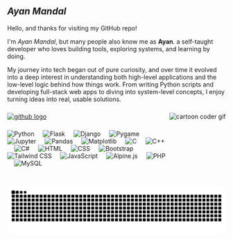 ## *Ayan Mandal*
Hello, and thanks for visiting my GitHub repo!

I'm *Ayan Mandal*, but many people also know me as **Ayan**. a self-taught developer who loves building tools, exploring systems, and learning by doing. 

My journey into tech began out of pure curiosity, and over time it evolved into a deep interest in understanding both high-level applications and the low-level logic behind how things work. From writing Python scripts and developing full-stack web apps to diving into system-level concepts, I enjoy turning ideas into real, usable solutions.

###

<img src="https://github.com/user-attachments/assets/138a7120-ab2a-4b4b-9cfc-6967a26b0e25" height="170" alt="cartoon coder gif" align="right"/>

###

<div align="left">
  <a href="https://github.com/CodeCraftAyan" target="_blank">
    <img src="https://img.shields.io/static/v1?message=GitHub&logo=github&label=&color=181717&logoColor=white&labelColor=&style=for-the-badge" height="35" alt="github logo"  />
  </a>
</div>

###

<div align="left">
  <!-- Python -->
  <img src="https://skillicons.dev/icons?i=python" height="30" alt="Python" />
  <img width="12" />
  <!-- Flask -->
  <img src="https://skillicons.dev/icons?i=flask" height="30" alt="Flask" />
  <img width="12" />
  <!-- Django -->
  <img src="https://skillicons.dev/icons?i=django" height="30" alt="Django" />
  <img width="12" />
  <!-- Pygame -->
  <img src="https://github.com/user-attachments/assets/9bb64cfc-23c5-47d9-af89-4cddad574667" width="30" alt="Pygame" />
  <img width="12" />
  <!-- Jupyter -->
  <img src="https://cdn.jsdelivr.net/gh/devicons/devicon/icons/jupyter/jupyter-original-wordmark.svg" height="30" alt="Jupyter" />
  <img width="12" />
  <!-- Pandas -->
  <img src="https://cdn.jsdelivr.net/gh/devicons/devicon/icons/pandas/pandas-original-wordmark.svg" height="30" alt="Pandas" />
  <img width="12" />
  <!-- Matplotlib -->
  <img src="https://upload.wikimedia.org/wikipedia/commons/8/84/Matplotlib_icon.svg" height="30" alt="Matplotlib" />
  <img width="12" />
  <!-- C -->
  <img src="https://skillicons.dev/icons?i=c" height="30" alt="C" />
  <img width="12" />
  <!-- C++ -->
  <img src="https://skillicons.dev/icons?i=cpp" height="30" alt="C++" />
  <img width="12" />
  <!-- C# -->
  <img src="https://skillicons.dev/icons?i=cs" height="30" alt="C#" />
  <img width="12" />
  <!-- HTML -->
  <img src="https://skillicons.dev/icons?i=html" height="30" alt="HTML" />
  <img width="12" />
  <!-- CSS -->
  <img src="https://skillicons.dev/icons?i=css" height="30" alt="CSS" />
  <img width="12" />
  <!-- Bootstrap -->
  <img src="https://skillicons.dev/icons?i=bootstrap" height="30" alt="Bootstrap" />
  <img width="12" />
  <!-- Tailwind -->
  <img src="https://skillicons.dev/icons?i=tailwind" height="30" alt="Tailwind CSS" />
  <img width="12" />
  <!-- JavaScript -->
  <img src="https://skillicons.dev/icons?i=javascript" height="30" alt="JavaScript" />
  <img width="12" />
  <!-- Alpine.js (custom, as no standard icon available on Skillicons) -->
  <img src="https://github.com/user-attachments/assets/f9116a1a-8cfa-4b16-b3be-5b85f2798e2a" height="30" alt="Alpine.js" />
  <img width="12" />
  <!-- PHP -->
  <img src="https://skillicons.dev/icons?i=php" height="30" alt="PHP" />
  <img width="12" />
  <!-- MySQL -->
  <img src="https://skillicons.dev/icons?i=mysql" height="30" alt="MySQL" />
</div>

###

<img src="https://raw.githubusercontent.com/CodeCraftAyan/CodeCraftAyan/output/snake.svg" alt="Snake animation" />
